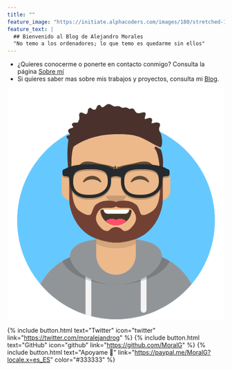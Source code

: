 ```yaml
---
title: ""
feature_image: "https://initiate.alphacoders.com/images/180/stretched-1920-1080-180978.png?8870"
feature_text: |
  ## Bienvenido al Blog de Alejandro Morales
  "No temo a los ordenadores; lo que temo es quedarme sin ellos"
---
```


* ¿Quieres conocerme o ponerte en contacto conmigo? Consulta la página [Sobre mí](/elements/)
* Si quieres saber mas sobre mis trabajos y proyectos, consulta mi [Blog](/blog/).

![ICONO](/assets/logos/Avatar.png)

{% include button.html text="Twitter" icon="twitter" link="https://twitter.com/moralejandrog" %} {% include button.html text="GitHub" icon="github" link="https://github.com/MoralG" %} {% include button.html text="Apoyame 💸" link="https://paypal.me/MoralG?locale.x=es_ES" color="#333333" %}